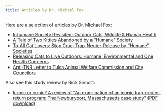```yaml
---
title: Articles by Dr. Michael Fox
---
```

Here are a selection of articles by Dr. Michael Fox:
- [Inhumane Society Revisited: Outdoor Cats, Wildlife & Human Health](/posts/inhumane-society-revisited)
- [A Tale of Two Kitties Abandoned by a “Humane” Society](/posts/tale-of-two-kitties)
- [To All Cat Lovers: Stop Cruel Trap-Neuter-Release by “Humane” Societies](/posts/stop-cruel-tnr)
- [Releasing Cats to Live Outdoors: Humane, Environmental and One Health Concerns](/posts/releasing-cats-outdoors)
- [Anti-TNR Letter to Tulsa Animal Welfare Commission and City Councilors](/posts/tulsa-anti-tnr-letter)

Also see this study review by Rick Sinnott:
- [Iconic or ironic? A review of “An examination of an iconic trap-neuter-return program: The Newburyport, Massachusetts case study” (PDF download)](/static/img/tnr-study-review.pdf)